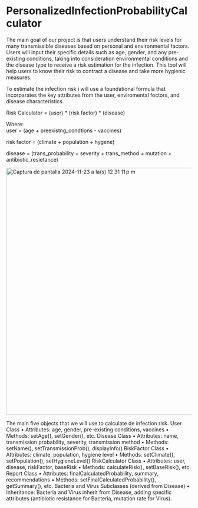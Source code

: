 # PersonalizedInfectionProbabilityCalculator
The main goal of our project is that users understand their risk levels for many transmissible diseases based on personal and environmental factors. Users will input their specific details such as age, gender, and any pre-existing conditions, taking into consideration environmental conditions and the disease type to receive a risk estimation for the infection. This tool will help users to know their risk to contract a disease and take more hygienic measures.

To estimate the infection risk i will use a foundational formula that incorparates the key attributes from the user, enviromental foctors, and disease characteristics. 

Risk Calculator = (user) * (risk factor) * (disease) 

Where:  
user = (age + preexistng_condtions - vaccines) 

risk factor = (climate + population + hygene) 

disease = (trans_probability + severity + trans_method + mutation + antibiotic_resietance)

<img width="670" alt="Captura de pantalla 2024-11-23 a la(s) 12 31 11 p m" src="https://github.com/user-attachments/assets/3e34b945-ceca-4b73-ac86-765649f9775f">


The main five objects that we will use to calculate de infection risk. 
User Class
•	Attributes: age, gender, pre-existing conditions, vaccines
•	Methods: setAge(), setGender(), etc.
Disease Class
•	Attributes: name, transmission probability, severity, transmission method
•	Methods: setName(), setTransmissionProb(), displayInfo()
RiskFactor Class
•	Attributes: climate, population, hygiene level
•	Methods: setClimate(), setPopulation(), setHygieneLevel()
RiskCalculator Class
•	Attributes: user, disease, riskFactor, baseRisk
•	Methods: calculateRisk(), setBaseRisk(), etc.
Report Class
•	Attributes: finalCalculatedProbability, summary, recommendations
•	Methods: setFinalCalculatedProbability(), getSummary(), etc.
Bacteria and Virus Subclasses (derived from Disease)
•	Inheritance: Bacteria and Virus inherit from Disease, adding specific attributes (antibiotic resistance for Bacteria, mutation rate for Virus).

